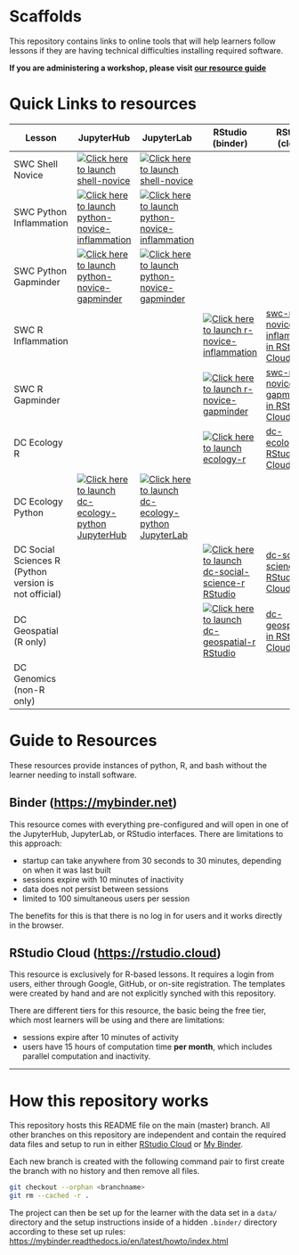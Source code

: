 # Scaffolds

This repository contains links to online tools that will help learners follow
lessons if they are having technical difficulties installing required software.

**If you are administering a workshop, please visit [our resource guide](./instructions/workshop-coordination.md#supporting-learners-with-carpentries-scaffolds)**

# Quick Links to resources

| Lesson | JupyterHub | JupyterLab | RStudio (binder) | RStudio (cloud) |
|--------|-----------|--------|-----------|--------|
| SWC Shell Novice | [![Click here to launch shell-novice](https://mybinder.org/badge_logo.svg)](https://mybinder.org/v2/gh/carpentries/scaffolds/swc-shell-novice) | [![Click here to launch shell-novice](https://mybinder.org/badge_logo.svg)](https://mybinder.org/v2/gh/carpentries/scaffolds/swc-shell-novice?urlpath=lab) | | |
| SWC Python Inflammation | [![Click here to launch python-novice-inflammation](https://mybinder.org/badge_logo.svg)](https://mybinder.org/v2/gh/carpentries/scaffolds/swc-python-novice-inflammation) | [![Click here to launch python-novice-inflammation](https://mybinder.org/badge_logo.svg)](https://mybinder.org/v2/gh/carpentries/scaffolds/swc-python-novice-inflammation?urlpath=lab) | | |
| SWC Python Gapminder | [![Click here to launch python-novice-gapminder](https://mybinder.org/badge_logo.svg)](https://mybinder.org/v2/gh/carpentries/scaffolds/swc-python-novice-gapminder) | [![Click here to launch python-novice-gapminder](https://mybinder.org/badge_logo.svg)](https://mybinder.org/v2/gh/carpentries/scaffolds/swc-python-novice-gapminder?urlpath=lab) | | |
| SWC R Inflammation | | | [![Click here to launch r-novice-inflammation](https://mybinder.org/badge_logo.svg)](https://mybinder.org/v2/gh/carpentries/scaffolds/swc-r-novice-inflammation?urlpath=rstudio)| [swc-r-novice-inflammation in RStudio Cloud](https://rstudio.cloud/project/1167299) |
| SWC R Gapminder | | | [![Click here to launch r-novice-gapminder](https://mybinder.org/badge_logo.svg)](https://mybinder.org/v2/gh/carpentries/scaffolds/swc-r-novice-gapminder?urlpath=rstudio)| [swc-r-novice-gapminder in RStudio Cloud](https://rstudio.cloud/project/1151792) |
| DC Ecology R | | | [![Click here to launch ecology-r](https://mybinder.org/badge_logo.svg)](https://mybinder.org/v2/gh/carpentries/scaffolds/dc-ecology-r?urlpath=rstudio)| [dc-ecology-r in RStudio Cloud](https://rstudio.cloud/project/1167280) |
| DC Ecology Python | [![Click here to launch dc-ecology-python JupyterHub](https://mybinder.org/badge_logo.svg)](https://mybinder.org/v2/gh/carpentries/scaffolds/dc-ecology-python) | [![Click here to launch dc-ecology-python JupyterLab](https://mybinder.org/badge_logo.svg)](https://mybinder.org/v2/gh/carpentries/scaffolds/dc-ecology-python?urlpath=lab) | | |
| DC Social Sciences R (Python version is not official) | | | [![Click here to launch dc-social-science-r RStudio](https://mybinder.org/badge_logo.svg)](https://mybinder.org/v2/gh/carpentries/scaffolds/dc-social-science-r?urlpath=rstudio) | [dc-social-science in RStudio Cloud](https://rstudio.cloud/project/1167422) |
| DC Geospatial (R only) | | | [![Click here to launch dc-geospatial-r RStudio](https://mybinder.org/badge_logo.svg)](https://mybinder.org/v2/gh/carpentries/scaffolds/dc-geospatial-r?urlpath=rstudio) | [dc-geospatial-r in RStudio Cloud](https://rstudio.cloud/project/1167320)|
| DC Genomics (non-R only) | | | <!-- NOT YET AVAILABLE [![Click here to launch dc-genomics RStudio](https://mybinder.org/badge_logo.svg)](https://mybinder.org/v2/gh/carpentries/scaffolds/dc-genomics?urlpath=rstudio) --> | |

# Guide to Resources

These resources provide instances of python, R, and bash without the learner needing to install software. 

## Binder (https://mybinder.net)

This resource comes with everything pre-configured and will open in one of the
JupyterHub, JupyterLab, or RStudio interfaces. There are limitations to this
approach:

 - startup can take anywhere from 30 seconds to 30 minutes, depending on when
   it was last built
 - sessions expire with 10 minutes of inactivity
 - data does not persist between sessions
 - limited to 100 simultaneous users per session

The benefits for this is that there is no log in for users and it works
directly in the browser.

## RStudio Cloud (https://rstudio.cloud)

This resource is exclusively for R-based lessons. It requires a login from
users, either through Google, GitHub, or on-site registration. The templates 
were created by hand and are not explicitly synched with this repository. 

There are different tiers for this resource, the basic being the free tier,
which most learners will be using and there are limitations:

 - sessions expire after 10 minutes of activity
 - users have 15 hours of computation time **per month**, which includes parallel
   computation and inactivity.

--------------------------------------------------------------------------------

# How this repository works

This repository hosts this README file on the main (master) branch. All other
branches on this repository are independent and contain the required data files
and setup to run in either [RStudio Cloud][rstudio-cloud] or 
[My Binder][my-binder]. 

Each new branch is created with the following command pair to first create the
branch with no history and then remove all files. 

```sh
git checkout --orphan <branchname>
git rm --cached -r .
```

The project can then be set up for the learner with the data set in a `data/`
directory and the setup instructions inside of a hidden `.binder/` directory
according to these set up rules: https://mybinder.readthedocs.io/en/latest/howto/index.html


[rstudio-cloud]: https://rstudio.cloud
[my-binder]: https://mybinder.org

